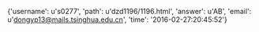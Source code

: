 {'username': u's0277', 'path': u'dzd1196/1196.html', 'answer': u'AB', 'email': u'dongyp13@mails.tsinghua.edu.cn', 'time': '2016-02-27:20:45:52'}